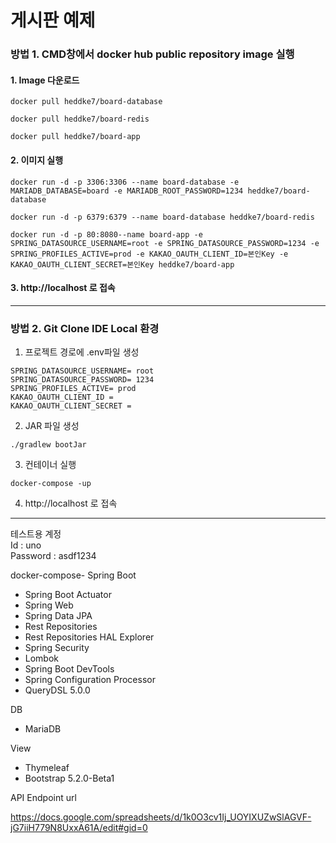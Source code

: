 # 게시판 예제

### 방법 1.  CMD창에서 docker hub public repository image 실행

#### 1. Image 다운로드

```
docker pull heddke7/board-database
```
```
docker pull heddke7/board-redis
```
```
docker pull heddke7/board-app
```

#### 2. 이미지 실행
```
docker run -d -p 3306:3306 --name board-database -e MARIADB_DATABASE=board -e MARIADB_ROOT_PASSWORD=1234 heddke7/board-database
```
```
docker run -d -p 6379:6379 --name board-database heddke7/board-redis
```
```
docker run -d -p 80:8080--name board-app -e SPRING_DATASOURCE_USERNAME=root -e SPRING_DATASOURCE_PASSWORD=1234 -e SPRING_PROFILES_ACTIVE=prod -e KAKAO_OAUTH_CLIENT_ID=본인Key -e KAKAO_OAUTH_CLIENT_SECRET=본인Key heddke7/board-app
```

#### 3. http://localhost 로 접속
---
### 방법 2. Git Clone IDE Local 환경

1. 프로젝트 경로에 .env파일 생성

```
SPRING_DATASOURCE_USERNAME= root
SPRING_DATASOURCE_PASSWORD= 1234
SPRING_PROFILES_ACTIVE= prod
KAKAO_OAUTH_CLIENT_ID =
KAKAO_OAUTH_CLIENT_SECRET =
```

2. JAR 파일 생성

```./gradlew bootJar```

3. 컨테이너 실행

``` docker-compose -up ```

4. http://localhost 로 접속

---

테스트용 계정 <br>
Id : uno <br>
Password : asdf1234

docker-compose-
Spring Boot

* Spring Boot Actuator
* Spring Web
* Spring Data JPA
* Rest Repositories
* Rest Repositories HAL Explorer
* Spring Security
* Lombok
* Spring Boot DevTools
* Spring Configuration Processor
* QueryDSL 5.0.0


DB

* MariaDB


View

* Thymeleaf
* Bootstrap 5.2.0-Beta1

API Endpoint url

https://docs.google.com/spreadsheets/d/1k0O3cv1Ij_UOYIXUZwSlAGVF-jG7iiH779N8UxxA61A/edit#gid=0
